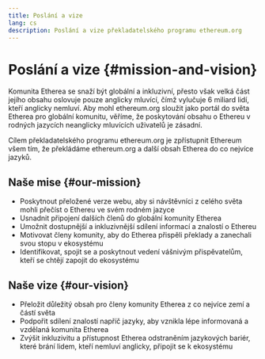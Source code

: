 ```yaml
---
title: Poslání a vize
lang: cs
description: Poslání a vize překladatelského programu ethereum.org
---
```


# Poslání a vize {#mission-and-vision}

Komunita Etherea se snaží být globální a inkluzivní, přesto však velká část jejího obsahu oslovuje pouze anglicky mluvící, čímž vylučuje 6 miliard lidí, kteří anglicky nemluví. Aby mohl ethereum.org sloužit jako portál do světa Etherea pro globální komunitu, věříme, že poskytování obsahu o Ethereu v rodných jazycích neanglicky mluvících uživatelů je zásadní.

Cílem překladatelského programu ethereum.org je zpřístupnit Ethereum všem tím, že překládáme ethereum.org a další obsah Etherea do co nejvíce jazyků.

## Naše mise {#our-mission}

- Poskytnout přeložené verze webu, aby si návštěvníci z celého světa mohli přečíst o Ethereu ve svém rodném jazyce
- Usnadnit připojení dalších členů do globální komunity Etherea
- Umožnit dostupnější a inkluzivnější sdílení informací a znalostí o Ethereu
- Motivovat členy komunity, aby do Etherea přispěli překlady a zanechali svou stopu v ekosystému
- Identifikovat, spojit se a poskytnout vedení vášnivým přispěvatelům, kteří se chtějí zapojit do ekosystému

## Naše vize {#our-vision}

- Přeložit důležitý obsah pro členy komunity Etherea z co nejvíce zemí a částí světa
- Podpořit sdílení znalostí napříč jazyky, aby vznikla lépe informovaná a vzdělaná komunita Etherea
- Zvýšit inkluzivitu a přístupnost Etherea odstraněním jazykových bariér, které brání lidem, kteří nemluví anglicky, připojit se k ekosystému
